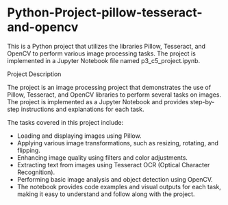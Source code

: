 # Python-Project-pillow-tesseract-and-opencv

This is a Python project that utilizes the libraries Pillow, Tesseract, and OpenCV to perform various image processing tasks. The project is implemented in a Jupyter Notebook file named p3_c5_project.ipynb.

Project Description

The project is an image processing project that demonstrates the use of Pillow, Tesseract, and OpenCV libraries to perform several tasks on images. The project is implemented as a Jupyter Notebook and provides step-by-step instructions and explanations for each task.

The tasks covered in this project include:

 - Loading and displaying images using Pillow.
 - Applying various image transformations, such as resizing, rotating, and flipping.
 - Enhancing image quality using filters and color adjustments.
 - Extracting text from images using Tesseract OCR (Optical Character Recognition).
 - Performing basic image analysis and object detection using OpenCV.
 - The notebook provides code examples and visual outputs for each task, making it easy to understand and follow along with the project.
